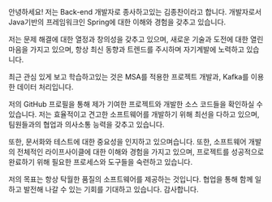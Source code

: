 안녕하세요! 저는 Back-end 개발자로 종사하고있는 김종찬이라고 합니다. 개발자로서 Java기반의 프레임워크인 Spring에 대한 이해와 경험을 갖추고 있습니다.

저는 문제 해결에 대한 열정과 창의성을 갖추고 있으며, 새로운 기술과 도전에 대한 열린 마음을 가지고 있으며, 항상 최신 동향과 트렌드를 주시하며 자기계발에 노력하고 있습니다.

최근 관심 있게 보고 학습하고있는 것은 MSA를 적용한 프로젝트 개발과, Kafka를 이용한 데이터 처리입니다.

저의 GitHub 프로필을 통해 제가 기여한 프로젝트와 개발한 소스 코드들을 확인하실 수 있습니다. 저는 효율적이고 견고한 소프트웨어를 개발하기 위해 최선을 다하고 있으며, 팀원들과의 협업과 의사소통 능력을 갖추고 있습니다.

또한, 문서화와 테스트에 대한 중요성을 인지하고 있으며습니다. 또한, 소프트웨어 개발의 전체적인 라이프사이클에 대한 이해와 경험을 가지고 있으며, 프로젝트를 성공적으로 완료하기 위해 필요한 프로세스와 도구들을 숙련하고 있습니다.

저의 목표는 항상 탁월한 품질의 소프트웨어를 제공하는 것입니다. 협업을 통해 함께 일하고 발전해 나갈 수 있는 기회를 기대하고 있습니다. 감사합니다.
